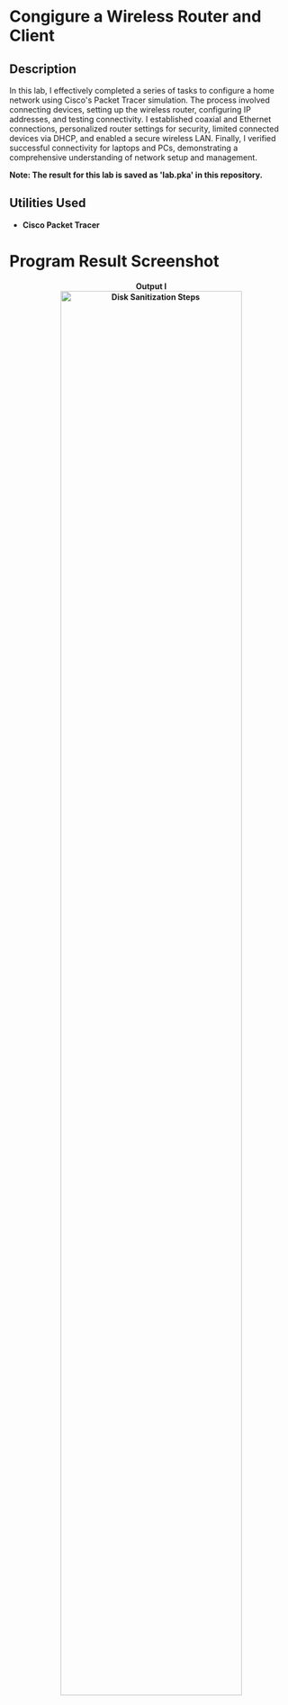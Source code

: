 <h1>Congigure a Wireless Router and Client</h1>

<h2>Description</h2>

In this lab, I effectively completed a series of tasks to configure a home network using Cisco's Packet Tracer simulation. The process involved connecting devices, setting up the wireless router, configuring IP addresses, and testing connectivity. I established coaxial and Ethernet connections, personalized router settings for security, limited connected devices via DHCP, and enabled a secure wireless LAN. Finally, I verified successful connectivity for laptops and PCs, demonstrating a comprehensive understanding of network setup and management. 

<b>Note: The result for this lab is saved as 'lab.pka' in this repository.<b>
<br />

<h2>Utilities Used</h2>

- <b>Cisco Packet Tracer</b> 
   
<h1>Program Result Screenshot</h1>

<p align="center">
Output I<br/>
<img src="https://i.imgur.com/xmSb52F.png" width="80%" alt="Disk Sanitization Steps"/>
<br />
<br />


<!--
 ```diff
- text in red
+ text in green
! text in orange
# text in gray
@@ text in purple (and bold)@@
```
--!>
